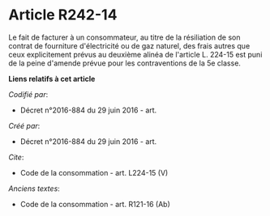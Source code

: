# Article R242-14

Le fait de facturer à un consommateur, au titre de la résiliation de son contrat de fourniture d'électricité ou de gaz
naturel, des frais autres que ceux explicitement prévus au deuxième alinéa de l'article L. 224-15 est puni de la peine
d'amende prévue pour les contraventions de la 5e classe.

**Liens relatifs à cet article**

_Codifié par_:

  - Décret n°2016-884 du 29 juin 2016 - art.

_Créé par_:

  - Décret n°2016-884 du 29 juin 2016 - art.

_Cite_:

  - Code de la consommation - art. L224-15 (V)

_Anciens textes_:

  - Code de la consommation - art. R121-16 (Ab)

